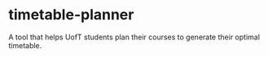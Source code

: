 # timetable-planner

A tool that helps UofT students plan their courses to generate their optimal timetable.
